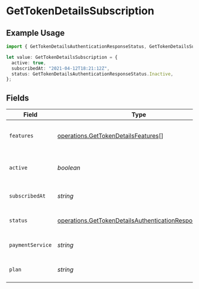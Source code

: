 # GetTokenDetailsSubscription

## Example Usage

```typescript
import { GetTokenDetailsAuthenticationResponseStatus, GetTokenDetailsSubscription } from "@lukehagar/plexjs/sdk/models/operations";

let value: GetTokenDetailsSubscription = {
  active: true,
  subscribedAt: "2021-04-12T18:21:12Z",
  status: GetTokenDetailsAuthenticationResponseStatus.Inactive,
};
```

## Fields

| Field                                                                                                                                   | Type                                                                                                                                    | Required                                                                                                                                | Description                                                                                                                             | Example                                                                                                                                 |
| --------------------------------------------------------------------------------------------------------------------------------------- | --------------------------------------------------------------------------------------------------------------------------------------- | --------------------------------------------------------------------------------------------------------------------------------------- | --------------------------------------------------------------------------------------------------------------------------------------- | --------------------------------------------------------------------------------------------------------------------------------------- |
| `features`                                                                                                                              | [operations.GetTokenDetailsFeatures](../../../sdk/models/operations/gettokendetailsfeatures.md)[]                                       | :heavy_minus_sign:                                                                                                                      | List of features allowed on your Plex Pass subscription                                                                                 |                                                                                                                                         |
| `active`                                                                                                                                | *boolean*                                                                                                                               | :heavy_minus_sign:                                                                                                                      | If the account's Plex Pass subscription is active                                                                                       | true                                                                                                                                    |
| `subscribedAt`                                                                                                                          | *string*                                                                                                                                | :heavy_minus_sign:                                                                                                                      | Date the account subscribed to Plex Pass                                                                                                | 2021-04-12T18:21:12Z                                                                                                                    |
| `status`                                                                                                                                | [operations.GetTokenDetailsAuthenticationResponseStatus](../../../sdk/models/operations/gettokendetailsauthenticationresponsestatus.md) | :heavy_minus_sign:                                                                                                                      | String representation of subscriptionActive                                                                                             | Inactive                                                                                                                                |
| `paymentService`                                                                                                                        | *string*                                                                                                                                | :heavy_minus_sign:                                                                                                                      | Payment service used for your Plex Pass subscription                                                                                    |                                                                                                                                         |
| `plan`                                                                                                                                  | *string*                                                                                                                                | :heavy_minus_sign:                                                                                                                      | Name of Plex Pass subscription plan                                                                                                     |                                                                                                                                         |